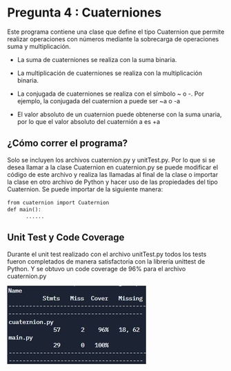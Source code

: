 # Pregunta 4 : Cuaterniones

Este programa contiene una clase que define el tipo Cuaternion que permite realizar operaciones con números mediante la sobrecarga de operaciones suma y multiplicación.

- La suma de cuaterniones se realiza con la suma binaria.
- La multiplicación de cuaterniones se realiza con la multiplicación binaria.
- La conjugada de cuaterniones se realiza con el símbolo ~ o -.
Por ejemplo, la conjugada del cuaternion a puede ser ~a o -a

- El valor absoluto de un cuaternion puede obtenerse con la suma unaria, por lo que el valor absoluto del cuaternión a es +a


## ¿Cómo correr el programa?
Solo se incluyen los archivos cuaternion.py y unitTest.py. Por lo que si se desea llamar a la clase Cuaternion en cuaternion.py se puede modificar el código de este archivo y realiza las llamadas al final de la clase o importar la clase en otro archivo de Python y hacer uso de las propiedades del tipo Cuaternion.
Se puede importar de la siguiente manera: 

    from cuaternion import Cuaternion
    def main():
          ......

## Unit Test y Code Coverage
Durante el unit test realizado con el archivo unitTest.py todos los tests fueron completados de manera satisfactoria con la librería unittest de Python. Y se obtuvo un code coverage de 96% para el archivo cuaternion.py

<img src="coverage.jpg" alt="tests"/>

